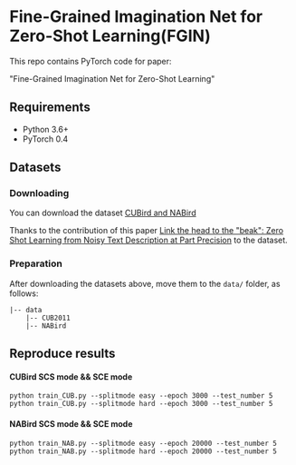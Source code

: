 # Fine-Grained Imagination Net for Zero-Shot Learning(FGIN)
This repo contains PyTorch code for paper:

"Fine-Grained Imagination Net for Zero-Shot Learning"

## Requirements
- Python 3.6+
- PyTorch 0.4

## Datasets
### Downloading
You can download the dataset [CUBird and NABird](https://drive.google.com/open?id=1YUcYHgv4HceHOzza8OGzMp092taKAAq1)

Thanks to the contribution of this paper [Link the head to the "beak": Zero Shot Learning from Noisy Text Description at Part Precision](https://arxiv.org/pdf/1709.01148.pdf) to the dataset.

### Preparation
After downloading the datasets above, move them to the `data/` folder, as follows:
```
|-- data
    |-- CUB2011
    |-- NABird
```

## Reproduce results 
#### CUBird SCS mode && SCE mode
```
python train_CUB.py --splitmode easy --epoch 3000 --test_number 5
python train_CUB.py --splitmode hard --epoch 3000 --test_number 5
```

#### NABird SCS mode && SCE mode
```
python train_NAB.py --splitmode easy --epoch 20000 --test_number 5
python train_NAB.py --splitmode hard --epoch 20000 --test_number 5
```


 

